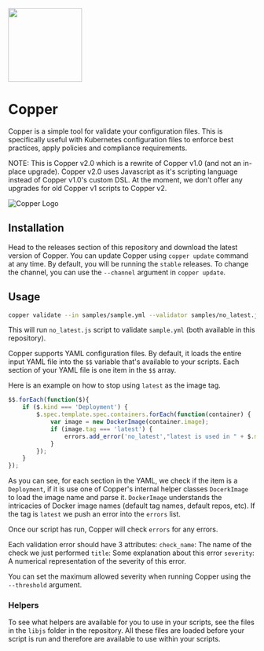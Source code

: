 <img src="http://cdn2-cloud66-com.s3.amazonaws.com/images/oss-sponsorship.png" width=150/>

# Copper

Copper is a simple tool for validate your configuration files. This is specifically useful with Kubernetes configuration files to enforce best practices, apply policies and compliance requirements.

NOTE: This is Copper v2.0 which is a rewrite of Copper v1.0 (and not an in-place upgrade). Copper v2.0 uses Javascript as it's scripting language instead of Copper v1.0's custom DSL. At the moment, we don't offer any upgrades for old Copper v1 scripts to Copper v2.


![Copper Logo](https://blog.cloud66.com/content/images/2019/07/cloud66-copper.png)


## Installation

Head to the releases section of this repository and download the latest version of Copper. You can update Copper using `copper update` command at any time. By default, you will be running the `stable` releases. To change the channel, you can use the `--channel` argument in `copper update`.

## Usage

```bash
copper validate --in samples/sample.yml --validator samples/no_latest.js
```

This will run `no_latest.js` script to validate `sample.yml` (both available in this repository).

Copper supports YAML configuration files. By default, it loads the entire input YAML file into the `$$` variable that's available to your scripts. Each section of your YAML file is one item in the `$$` array.

Here is an example on how to stop using `latest` as the image tag.

```javascript
$$.forEach(function($){
    if ($.kind === 'Deployment') {
        $.spec.template.spec.containers.forEach(function(container) {
            var image = new DockerImage(container.image);
            if (image.tag === 'latest') {
                errors.add_error('no_latest',"latest is used in " + $.metadata.name, 1)
            }
        });
    }
});
```

As you can see, for each section in the YAML, we check if the item is a `Deployment`, if it is use one of Copper's internal helper classes `DocerkImage` to load the image name and parse it. `DockerImage` understands the intricacies of Docker image names (default tag names, default repos, etc). If the tag is `latest` we push an error into the `errors` list.

Once our script has run, Copper will check `errors` for any errors.

Each validation error should have 3 attributes:
`check_name`: The name of the check we just performed
`title`: Some explanation about this error
`severity`: A numerical representation of the severity of this error.

You can set the maximum allowed severity when running Copper using the `--threshold` argument.

### Helpers

To see what helpers are available for you to use in your scripts, see the files in the `libjs` folder in the repository. All these files are loaded before your script is run and therefore are available to use within your scripts.
